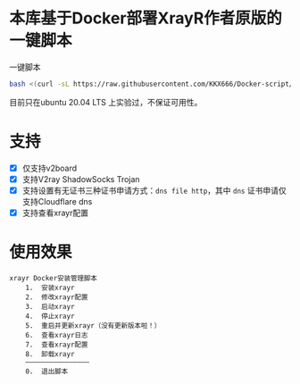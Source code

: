 # 本库基于Docker部署XrayR作者原版的一键脚本

一键脚本
```bash
bash <(curl -sL https://raw.githubusercontent.com/KKX666/Docker-script/main/xrayr.sh)
```

目前只在ubuntu 20.04 LTS 上实验过，不保证可用性。

# 支持

- [x] 仅支持v2board
- [x] 支持V2ray ShadowSocks Trojan
- [x] 支持设置有无证书三种证书申请方式：`dns file http`，其中 `dns` 证书申请仅支持Cloudflare dns
- [x] 支持查看xrayr配置

# 使用效果

```shell
xrayr Docker安装管理脚本
    1.  安装xrayr
    2.  修改xrayr配置
    3.  启动xrayr
    4.  停止xrayr
    5.  重启并更新xrayr（没有更新版本啦！）
    6.  查看xrayr日志
    7.  查看xrayr配置
    8.  卸载xrayr
    ————————————————
    0.  退出脚本
```
